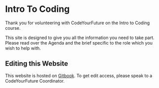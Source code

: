 # Intro To Coding

Thank you for volunteering with CodeYourFuture on the Intro to Coding course. 

This site is designed to give you all the information you need to take part. Please read over the Agenda and the brief specific to the role which you wish to help with.

## Editing this Website

This website is hosted on [Gitbook](https://www.gitbook.com/). To get edit access, please speak to a CodeYourFuture Coordinator.

